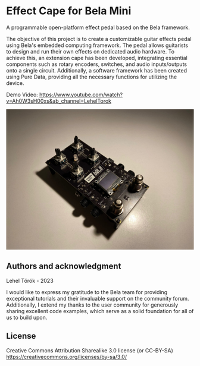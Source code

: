 # Effect Cape for Bela Mini

A programmable open-platform effect pedal based on the Bela framework.

The objective of this project is to create a customizable guitar effects pedal using Bela's embedded computing framework. The pedal  allows guitarists to design and run their own effects on dedicated audio hardware. To achieve this, an extension cape has been developed, integrating essential components such as rotary encoders, switches, and audio inputs/outputs onto a single circuit. Additionally, a software framework has been created using Pure Data, providing all the necessary functions for utilizing the device.

Demo Video:
https://www.youtube.com/watch?v=Ah0W3sH00xs&ab_channel=LehelTorok


![effect_cape](/Pictures/effect_cape_10.jpg "effects_cape")

## Authors and acknowledgment

Lehel Török - 2023

I would like to express my gratitude to the Bela team for providing exceptional tutorials and their invaluable support on the community forum. Additionally, I extend my thanks to the user community for generously sharing excellent code examples, which serve as a solid foundation for all of us to build upon.

## License

Creative Commons Attribution Sharealike 3.0 license (or CC-BY-SA) 
https://creativecommons.org/licenses/by-sa/3.0/




